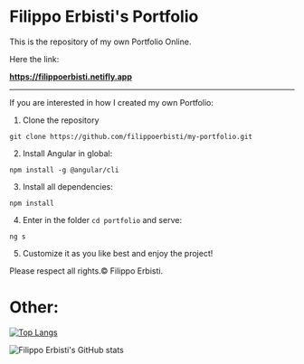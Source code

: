 # Filippo Erbisti's Portfolio
This is the repository of my own Portfolio Online.

Here the link:

**https://filippoerbisti.netifly.app**

------------------------------------------------------------

If you are interested in how I created my own Portfolio:

1. Clone the repository
```
git clone https://github.com/filippoerbisti/my-portfolio.git
```

2. Install Angular in global:
```
npm install -g @angular/cli
```

3. Install all dependencies:
```
npm install
```

4. Enter in the folder ```cd portfolio``` and serve:
```
ng s
```

5. Customize it as you like best and enjoy the project!

Please respect all rights.© Filippo Erbisti.

# Other:
[![Top Langs](https://github-readme-stats.vercel.app/api/top-langs/?username=filippoerbisti&layout=compact&langs_count=8)](https://github.com/filippoerbisti/my-portfolio)

![Filippo Erbisti's GitHub stats](https://github-readme-stats.vercel.app/api?username=filippoerbisti&show_icons=true&theme=synthwave)
